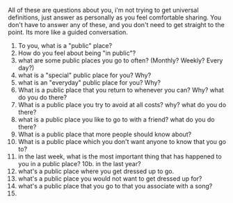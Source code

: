 All of these are questions about you, i'm not trying to get universal definitions, just answer as personally as you feel comfortable sharing. You don't have to answer any of these, and you don't need to get straight to the point. Its more like a guided conversation.

1. To you, what is a "public" place?
2. How do you feel about being "in public"?
3. what are some public places you go to often? (Monthly? Weekly? Every day?)
4. what is a "special" public place for you? Why?
5. what is an "everyday" public place for you? Why?
6. What is a public place that you return to whenever you can? Why? what do you do there?
7. What is a public place you try to avoid at all costs? why? what do you do there?
8. what is a public place you like to go to with a friend? what do you do there?
9. What is a public place that more people should know about? 
9. What is a public place which you don't want anyone to know that you go to? 
10. in the last week, what is the most important thing that has happened to you in a public place? 
10b. in the last year? 
11. what's a public place where you get dressed up to go.
12. what's a public place you would not want to get dressed up for?
13. what's a public place that you go to that you associate with a song?
14. 
